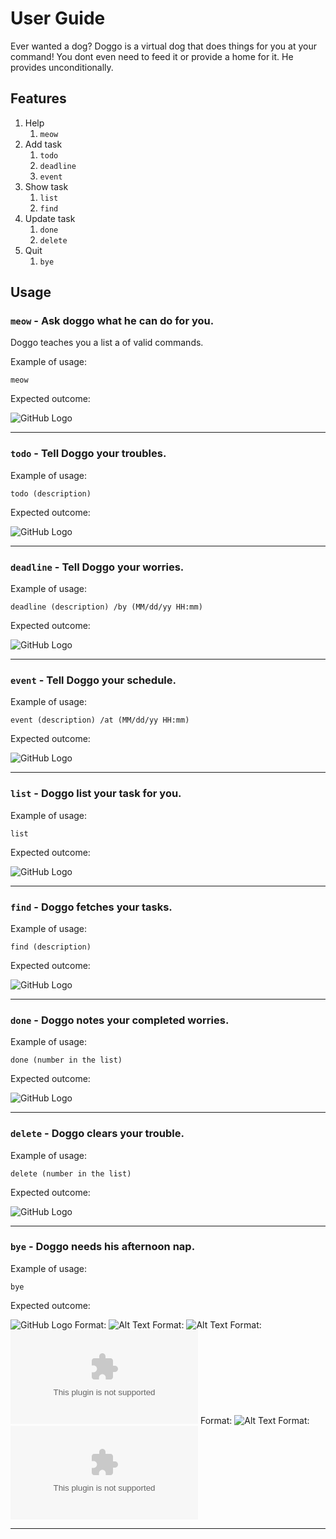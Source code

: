 # User Guide
Ever wanted a dog? Doggo is a virtual dog that does things for you at your command!
You dont even need to feed it or provide a home for it. He provides unconditionally.
 
## Features 
1. Help
    1. `meow`
1. Add task
   1. `todo`
   1. `deadline`
   1. `event`
1. Show task
   1. `list`
   1. `find`
1. Update task
    1. `done`
    1. `delete`
1. Quit
    1. `bye`

## Usage

### `meow` - Ask doggo what he can do for you.

Doggo teaches you a list a of valid commands.

Example of usage: 

`meow`

Expected outcome:

![GitHub Logo](../images/meow.png)
<hr>

### `todo` - Tell Doggo your troubles.

Example of usage: 

`todo (description)`

Expected outcome:

![GitHub Logo](../images/todo.png)

<hr>

### `deadline` - Tell Doggo your worries.

Example of usage: 

`deadline (description) /by (MM/dd/yy HH:mm)`

Expected outcome:

![GitHub Logo](../images/deadline.png)
<hr>

### `event` - Tell Doggo your schedule.

Example of usage: 

`event (description) /at (MM/dd/yy HH:mm)`

Expected outcome:

![GitHub Logo](../images/event.png)
<hr>

### `list` - Doggo list your task for you.

Example of usage: 

`list`

Expected outcome:

![GitHub Logo](../images/list.png)
<hr>

### `find` - Doggo fetches your tasks.

Example of usage: 

`find (description)`

Expected outcome:

![GitHub Logo](../images/find.png)
<hr>

### `done` - Doggo notes your completed worries.

Example of usage: 

`done (number in the list)`

Expected outcome:

![GitHub Logo](../images/done.png)
<hr>

### `delete` - Doggo clears your trouble.

Example of usage: 

`delete (number in the list)`

Expected outcome:

![GitHub Logo](../images/delete.png)
<hr>

### `bye` - Doggo needs his afternoon nap.

Example of usage: 

`bye`

Expected outcome:

![GitHub Logo](../images/bye.png)
Format: ![Alt Text](https://github.com/chrischenhui/duke/blob/master/images/done.png)
Format: ![Alt Text](https://www.google.com)
Format: ![Alt Text](www.google.com)
Format: ![Alt Text](https://google.com)
Format: ![Alt Text](google.com)
<hr>
